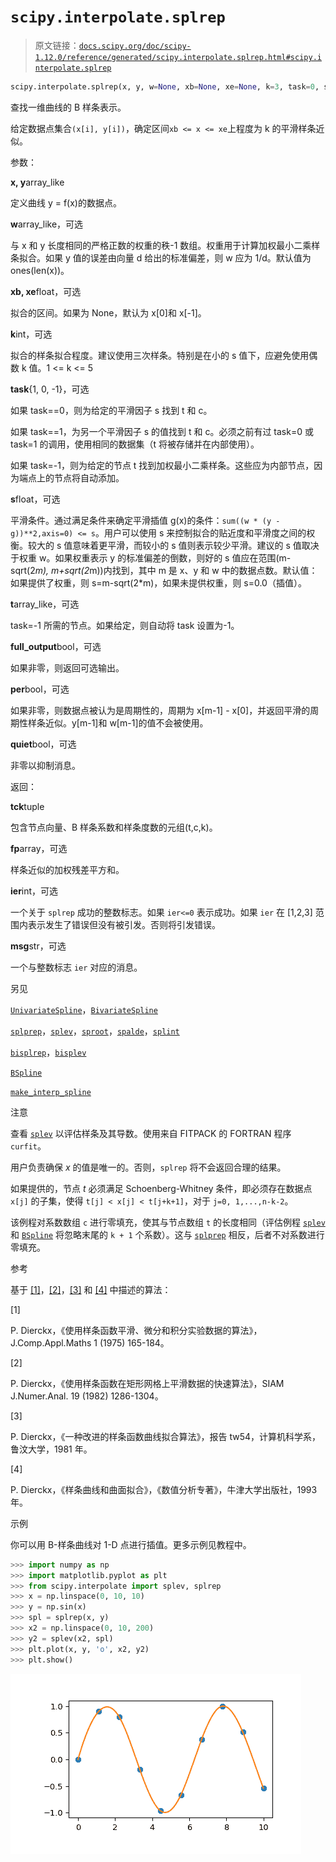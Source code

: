 # `scipy.interpolate.splrep`

> 原文链接：[`docs.scipy.org/doc/scipy-1.12.0/reference/generated/scipy.interpolate.splrep.html#scipy.interpolate.splrep`](https://docs.scipy.org/doc/scipy-1.12.0/reference/generated/scipy.interpolate.splrep.html#scipy.interpolate.splrep)

```py
scipy.interpolate.splrep(x, y, w=None, xb=None, xe=None, k=3, task=0, s=None, t=None, full_output=0, per=0, quiet=1)
```

查找一维曲线的 B 样条表示。

给定数据点集合`(x[i], y[i])`，确定区间`xb <= x <= xe`上程度为 k 的平滑样条近似。

参数：

**x, y**array_like

定义曲线 y = f(x)的数据点。

**w**array_like，可选

与 x 和 y 长度相同的严格正数的权重的秩-1 数组。权重用于计算加权最小二乘样条拟合。如果 y 值的误差由向量 d 给出的标准偏差，则 w 应为 1/d。默认值为 ones(len(x))。

**xb, xe**float，可选

拟合的区间。如果为 None，默认为 x[0]和 x[-1]。

**k**int，可选

拟合的样条拟合程度。建议使用三次样条。特别是在小的 s 值下，应避免使用偶数 k 值。1 <= k <= 5

**task**{1, 0, -1}，可选

如果 task==0，则为给定的平滑因子 s 找到 t 和 c。

如果 task==1，为另一个平滑因子 s 的值找到 t 和 c。必须之前有过 task=0 或 task=1 的调用，使用相同的数据集（t 将被存储并在内部使用）。

如果 task=-1，则为给定的节点 t 找到加权最小二乘样条。这些应为内部节点，因为端点上的节点将自动添加。

**s**float，可选

平滑条件。通过满足条件来确定平滑插值 g(x)的条件：`sum((w * (y - g))**2,axis=0) <= s`。用户可以使用 s 来控制拟合的贴近度和平滑度之间的权衡。较大的 s 值意味着更平滑，而较小的 s 值则表示较少平滑。建议的 s 值取决于权重 w。如果权重表示 y 的标准偏差的倒数，则好的 s 值应在范围(m-sqrt(2*m), m+sqrt(2*m))内找到，其中 m 是 x、y 和 w 中的数据点数。默认值：如果提供了权重，则 s=m-sqrt(2*m)，如果未提供权重，则 s=0.0（插值）。

**t**array_like，可选

task=-1 所需的节点。如果给定，则自动将 task 设置为-1。

**full_output**bool，可选

如果非零，则返回可选输出。

**per**bool，可选

如果非零，则数据点被认为是周期性的，周期为 x[m-1] - x[0]，并返回平滑的周期性样条近似。y[m-1]和 w[m-1]的值不会被使用。

**quiet**bool，可选

非零以抑制消息。

返回：

**tck**tuple

包含节点向量、B 样条系数和样条度数的元组(t,c,k)。

**fp**array，可选

样条近似的加权残差平方和。

**ier**int，可选

一个关于 `splrep` 成功的整数标志。如果 `ier<=0` 表示成功。如果 `ier` 在 [1,2,3] 范围内表示发生了错误但没有被引发。否则将引发错误。

**msg**str，可选

一个与整数标志 `ier` 对应的消息。

另见

[`UnivariateSpline`](https://docs.scipy.org/doc/scipy/reference/generated/scipy.interpolate.UnivariateSpline.html#scipy.interpolate.UnivariateSpline "scipy.interpolate.UnivariateSpline")，[`BivariateSpline`](https://docs.scipy.org/doc/scipy/reference/generated/scipy.interpolate.BivariateSpline.html#scipy.interpolate.BivariateSpline "scipy.interpolate.BivariateSpline")

[`splprep`](https://docs.scipy.org/doc/scipy/reference/generated/scipy.interpolate.splprep.html#scipy.interpolate.splprep "scipy.interpolate.splprep")，[`splev`](https://docs.scipy.org/doc/scipy/reference/generated/scipy.interpolate.splev.html#scipy.interpolate.splev "scipy.interpolate.splev")，[`sproot`](https://docs.scipy.org/doc/scipy/reference/generated/scipy.interpolate.sproot.html#scipy.interpolate.sproot "scipy.interpolate.sproot")，[`spalde`](https://docs.scipy.org/doc/scipy/reference/generated/scipy.interpolate.spalde.html#scipy.interpolate.spalde "scipy.interpolate.spalde")，[`splint`](https://docs.scipy.org/doc/scipy/reference/generated/scipy.interpolate.splint.html#scipy.interpolate.splint "scipy.interpolate.splint")

[`bisplrep`](https://docs.scipy.org/doc/scipy/reference/generated/scipy.interpolate.bisplrep.html#scipy.interpolate.bisplrep "scipy.interpolate.bisplrep")，[`bisplev`](https://docs.scipy.org/doc/scipy/reference/generated/scipy.interpolate.bisplev.html#scipy.interpolate.bisplev "scipy.interpolate.bisplev")

[`BSpline`](https://docs.scipy.org/doc/scipy/reference/generated/scipy.interpolate.BSpline.html#scipy.interpolate.BSpline "scipy.interpolate.BSpline")

[`make_interp_spline`](https://docs.scipy.org/doc/scipy/reference/generated/scipy.interpolate.make_interp_spline.html#scipy.interpolate.make_interp_spline "scipy.interpolate.make_interp_spline")

注意

查看 [`splev`](https://docs.scipy.org/doc/scipy/reference/generated/scipy.interpolate.splev.html#scipy.interpolate.splev "scipy.interpolate.splev") 以评估样条及其导数。使用来自 FITPACK 的 FORTRAN 程序 `curfit`。

用户负责确保 *x* 的值是唯一的。否则，`splrep` 将不会返回合理的结果。

如果提供的，节点 *t* 必须满足 Schoenberg-Whitney 条件，即必须存在数据点 `x[j]` 的子集，使得 `t[j] < x[j] < t[j+k+1]`，对于 `j=0, 1,...,n-k-2`。

该例程对系数数组 `c` 进行零填充，使其与节点数组 `t` 的长度相同（评估例程 [`splev`](https://docs.scipy.org/doc/scipy/reference/generated/scipy.interpolate.splev.html#scipy.interpolate.splev "scipy.interpolate.splev") 和 [`BSpline`](https://docs.scipy.org/doc/scipy/reference/generated/scipy.interpolate.BSpline.html#scipy.interpolate.BSpline "scipy.interpolate.BSpline") 将忽略末尾的 `k + 1` 个系数）。这与 [`splprep`](https://docs.scipy.org/doc/scipy/reference/generated/scipy.interpolate.splprep.html#scipy.interpolate.splprep "scipy.interpolate.splprep") 相反，后者不对系数进行零填充。

参考

基于 [[1]](#r045602924b7b-1)，[[2]](#r045602924b7b-2)，[[3]](#r045602924b7b-3) 和 [[4]](#r045602924b7b-4) 中描述的算法：

[1]

P. Dierckx，《使用样条函数平滑、微分和积分实验数据的算法》，J.Comp.Appl.Maths 1 (1975) 165-184。

[2]

P. Dierckx，《使用样条函数在矩形网格上平滑数据的快速算法》，SIAM J.Numer.Anal. 19 (1982) 1286-1304。

[3]

P. Dierckx，《一种改进的样条函数曲线拟合算法》，报告 tw54，计算机科学系，鲁汶大学，1981 年。

[4]

P. Dierckx，《样条曲线和曲面拟合》，《数值分析专著》，牛津大学出版社，1993 年。

示例

你可以用 B-样条曲线对 1-D 点进行插值。更多示例见教程中。

```py
>>> import numpy as np
>>> import matplotlib.pyplot as plt
>>> from scipy.interpolate import splev, splrep
>>> x = np.linspace(0, 10, 10)
>>> y = np.sin(x)
>>> spl = splrep(x, y)
>>> x2 = np.linspace(0, 10, 200)
>>> y2 = splev(x2, spl)
>>> plt.plot(x, y, 'o', x2, y2)
>>> plt.show() 
```

![../../_images/scipy-interpolate-splrep-1.png](img/b91b3d08445f6369b92eeabf555c826d.png)
